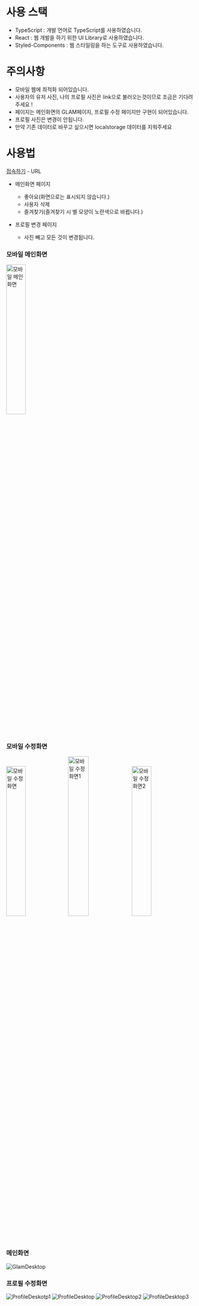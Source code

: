 # 사용 스택
- TypeScript : 개발 언어로 TypeScript를 사용하였습니다.
- React : 웹 개발을 하기 위한 UI Library로 사용하였습니다.
- Styled-Components : 웹 스타일링을 하는 도구로 사용하였습니다.

# 주의사항
- 모바일 웹에 최적화 되어있습니다. 
- 사용자의 유저 사진, 나의 프로필 사진은 link으로 불러오는것이므로 조금은 기다려주세요 ! 
- 페이지는 메인화면의 GLAM페이지, 프로필 수정 페이지만 구현이 되어있습니다. 
- 프로필 사진은 변경이 안됩니다. 
- 만약 기존 데이터로 바꾸고 싶으시면 localstorage 데이터를 지워주세요

# 사용법
[접속하기](https://jsh0128.github.io/GLAM/) - URL<br/>
- 메인화면 페이지
  - 좋아요(화면으로는 표시되지 않습니다.)
  - 사용자 삭제
  - 즐겨찾기(즐겨찾기 시 별 모양이 노란색으로 바뀝니다.)

- 프로필 변경 페이지
  - 사진 빼고 모든 것이 변경됩니다.

### 모바일 메인화면
<img src="https://user-images.githubusercontent.com/52942411/127020355-2d0e9f83-48b0-43e8-b5c5-a24a1a112a3e.PNG" alt="모바일 메인화면" width="32%"/>

### 모바일 수정화면
<div>
<img src="https://user-images.githubusercontent.com/52942411/127020338-85d911e1-c3da-4064-a92d-1c148c32781d.PNG" alt="모바일 수정화면" width="32%"/>
<img src="https://user-images.githubusercontent.com/52942411/127020341-dc1c30cc-0b21-4294-a116-0afe788ed488.PNG" alt="모바일 수정화면1" width="33%"/>
<img src="https://user-images.githubusercontent.com/52942411/127020337-397a0c41-8f35-4cdc-b23e-7750fbb8dbd5.PNG" alt="모바일 수정화면2" width="32%"/>
</div>

### 메인화면
![GlamDesktop](https://user-images.githubusercontent.com/52942411/127020343-0da6323e-a02a-441c-b19c-583f3dc0e9b6.PNG)

### 프로필 수정화면
![ProfileDeskotp1](https://user-images.githubusercontent.com/52942411/127020359-6076eef6-a0db-4075-979c-4aeec916639a.PNG)
![ProfileDesktop](https://user-images.githubusercontent.com/52942411/127020366-e450b437-fbd7-44c8-b0f8-75f6e6a27503.PNG)
![ProfileDesktop2](https://user-images.githubusercontent.com/52942411/127020330-e252b1c2-1068-4d29-b32f-420f794ed004.PNG)
![ProfileDesktop3](https://user-images.githubusercontent.com/52942411/127020335-910740ad-64c1-439a-a9b3-03b935d84bdd.PNG)
